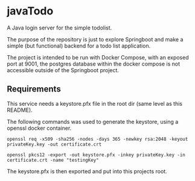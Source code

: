 # javaTodo
A Java login server for the simple todolist.

The purpose of the repository is just to explore Springboot and make a simple (but functional) backend for a todo list application. 

The project is intended to be run with Docker Compose, with an exposed port at 9001, the postgres database within the docker compose is not accessible outside of the Springboot project. 

## Requirements

This service needs a keystore.pfx file in the root dir (same level as this README).

The following commands was used to generate the keystore, using a openssl docker container.
```
openssl req -x509 -sha256 -nodes -days 365 -newkey rsa:2048 -keyout privateKey.key -out certificate.crt

openssl pkcs12 -export -out keystore.pfx -inkey privateKey.key -in certificate.crt -name "testingKey"
```

The keystore.pfx is then exported and put into this projects root.